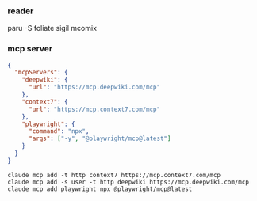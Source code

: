 ### reader
paru -S foliate sigil mcomix

### mcp server
```json
{
  "mcpServers": {
    "deepwiki": {
      "url": "https://mcp.deepwiki.com/mcp"
    },
    "context7": {
      "url": "https://mcp.context7.com/mcp"
    },
    "playwright": {
      "command": "npx",
      "args": ["-y", "@playwright/mcp@latest"]
    }
  }
}

```

`claude mcp add -t http context7 https://mcp.context7.com/mcp`      
`claude mcp add -s user -t http deepwiki https://mcp.deepwiki.com/mcp`   
`claude mcp add playwright npx @playwright/mcp@latest`     

